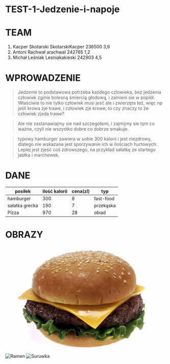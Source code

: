 # TEST-1-Jedzenie-i-napoje

# TEAM
1. Kacper Skotarski SkotarskiKacper 236500 3,6
1. Antoni Rachwał arachwal 242765 1,2
1. Michał Leśniak Lesniakakieski 242903 4,5

# WPROWADZENIE

> Jedzenie to podstawowa potrzeba każdego czlowieka, bez jedzenia człowiek zginie bolesną śmiercią głodową, i zamieni sie w popiół. Właściwie to nie tylko człowiek musi jeść ale i zwierzęta też, więc np jeśli krowa zje trawe, i człowiek zje krowe, to czy znaczy to że człowiek zjada trawe?

>Ale nie zastanawiajmy sie nad szczegółami, i zajmijmy sie tym co ważne, czyli nie wszystko dobre co dobrze smakuje.  

>typowy hamburger zawiera w sobie 300 kalorii i jest niezdrowy, dlatego nie wskazane jest sporzywanie ich w ilościach hurtowych. Lepiej jest zjeść coś zdrowszego, na przykład sałatkę ze startego jabłka i marchewek.

# DANE

|posiłek|ilość kalorii|cena(zl)|typ|
|--|--|--|--|
|hamburger|300|8|fast-food|
|sałatka grecka|190|7|przekąska|
|Pizza|970|28|obiad|


# OBRAZY

![Burger](img/Cheeseburger.jpg)
![Ramen](https://www.kikkoman.pl/fileadmin/_processed_/f/0/csm_1103-recipe-page-Spicy-Kimchi-Ramen-with-Pork_desktop_c8dc4e51e8.jpg)
![Suruwka](https://cdn.aniagotuje.com/pictures/articles/2020/11/9522160-v-1500x1500.jpg)